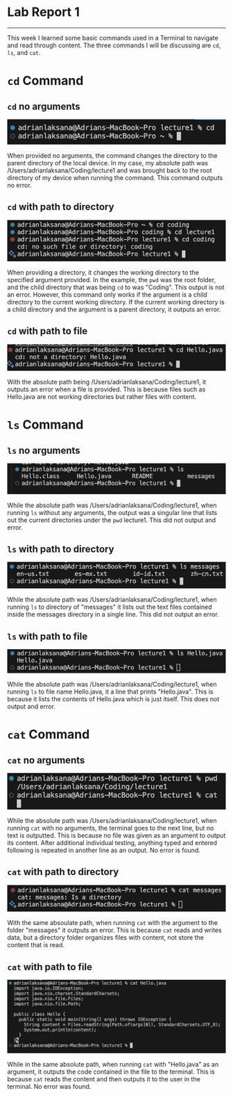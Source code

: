 # **Lab Report 1**
***
This week I learned some basic commands used in a Terminal to navigate and read through content. The three commands I will be discussing are `cd`, `ls`, and `cat`.

# `cd` Command

## `cd` no arguments
![Image](cd_no_args.png)

When provided no arguments, the command changes the directory to the parent directory of the local device. In my case, my absolute path was /Users/adrianlaksana/Coding/lecture1  and was brought back to the root directory of my device when running the command. This command outputs no error.

## `cd` with path to directory
![Image](cd_directory.png)

When providing a directory, it changes the working directory to the specified argument provided. In the example, the `pwd` was the root folder, and the child directory that was being `cd` to was "Coding". This output is not an error. However, this command only works if the argument is a child directory to the current working directory. If the current working directory is a child directory and the argument is a parent directory, it outputs an error. 

## `cd` with path to file
![Image](cd_to_file.png)

With the absolute path being /Users/adrianlaksana/Coding/lecture1, it outputs an error when a file is provided. This is because files such as Hello.java are not working directories but rather files with content.



# `ls` Command

## `ls` no arguments
![Image](ls_no_args.png)

While the absolute path was /Users/adrianlaksana/Coding/lecture1, when running `ls` without any arguments, the output was a singular line that lists out the current directories under the `pwd` lecture1. This did not output and error.

## `ls` with path to directory
![Image](ls_directory.png)

While the absolute path was /Users/adrianlaksana/Coding/lecture1, when running `ls` to directory of "messages" it lists out the text files contained inside the messages directory in a single line. This did not output an error.

## `ls` with path to file
![Image](ls_file.png)

While the absolute path was /Users/adrianlaksana/Coding/lecture1, when running `ls` to file name Hello.java, it a line that prints "Hello.java". This is because it lists the contents of Hello.java which is just itself. This does not output and error.



# `cat` Command

## `cat` no arguments
![Image](cat_no_args.png)

While the absolute path was /Users/adrianlaksana/Coding/lecture1, when running `cat` with no arguments, the terminal goes to the next line, but no text is outputted. This is because no file was given as an argument to output its content. After additional individual testing, anything typed and entered following is repeated in another line as an output. No error is found.


## `cat` with path to directory
![Image](cat_directory.png)

With the same absoulate path, when running  `cat` with the argument to the folder "messages" it outputs an error. This is because `cat` reads and writes data, but a directory folder organizes files with content, not store the content that is read. 


## `cat` with path to file
![Image](cat_file.png)

While in the same absolute path, when running `cat` with "Hello.java" as an argument, it outputs the code contained in the file to the terminal. This is because `cat` reads the content and then outputs it to the user in the terminal. No error was found.

